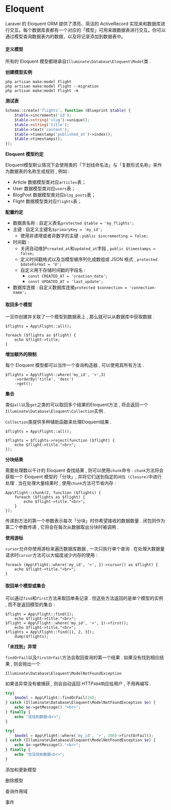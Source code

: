# Eloquent

Laravel 的 Eloquent ORM 提供了漂亮、简洁的 ActiveRecord 实现来和数据库进行交互。每个数据库表都有一个对应的「模型」可用来跟数据表进行交互。你可以通过模型查询数据表内的数据，以及将记录添加到数据表中。

#### 定义模型

所有的 Eloquent 模型都继承自`Illuminate\Database\Eloquent\Model`类 .

**创建模型实例**

```
php artisan make:model Flight
php artisan make:model Flight --migration
php artisan make:model Flight -m
```

**测试表**

```php
Schema::create('flights', function (Blueprint $table) {
    $table->increments('id');
    $table->string('slug')->unique();
    $table->string('title');
    $table->text('content');
    $table->timestamp('published_at')->index();
    $table->timestamps();
});
```

**Eloquent 模型约定**

Eloquent模型默认情况下会使用类的「下划线命名法」与「复数形式名称」来作为数据表的名称生成规则 , 例如 :

* Article 数据模型类对应`articles`表；
* User 数据模型类对应`users`表；
* BlogPost 数据模型类对应`blog_posts`表；
* Flight 数据模型类对应`flights`表；

**配置约定**

* 数据表名称 : 自定义表名`protected $table = 'my_flights';`
* 主键 : 自定义主键名`$primaryKey = 'my_id';`
  * 使用非递增或者非数字的主键 : `public $incrementing = false;`
* 时间戳 : 
  * 关闭自动维护`created_at`和`updated_at`字段 , `public $timestamps = false;`
  * 定义时间戳格式以及当模型被序列化成数组或 JSON 格式 , `protected $dateFormat = 'U';`
  * 自定义用于存储时间戳的字段名 : 
    * `const CREATED_AT = 'creation_date';`
    * `const UPDATED_AT = 'last_update';`
* 数据库连接 : 自定义数据库连接`protected $connection = 'connection-name';`

#### 取回多个模型

一旦你创建并关联了一个模型到数据表上 , 那么就可以从数据库中获取数据 .

```
$flights = App\Flight::all();

foreach ($flights as $flight) {
    echo $flight->title;
}
```

**增加额外的限制**

每个 Eloquent 模型都可以当作一个查询构造器 , 可以使用其所有方法 .

```
$flights = App\Flight::where('my_id', '>',3)
    ->orderBy('title', 'desc')
    ->get();
```

**集合**

类似`all`以及`get`之类的可以取回多个结果的Eloquent方法 , 将会返回一个`Illuminate\Database\Eloquent\Collection`实例 .

`Collection`类提供多种辅助函数来处理Eloquent结果 .

```
$flights = App\Flight::all();

$flights = $flights->reject(function ($flight) {
    echo $flight->title."<br>";
});
```

**分块结果**

需要处理数以千计的 Eloquent 查找结果 , 则可以使用`chunk`命令 . `chunk`方法将会获取一个 Eloquent 模型的「分块」, 并将它们送到指定的`闭包 (Closure)`中进行处理 . 当在处理大量结果时 , 使用`chunk`方法可节省内存 :

```
App\Flight::chunk(2, function ($flights) {
    foreach ($flights as $flight) {
        echo $flight->title."<br>";
    }
});
```

传递到方法的第一个参数表示每次「分块」时你希望接收的数据数量 . 闭包则作为第二个参数传递 , 它将会在每次从数据取出分块时被调用 .

**使用游标**

`cursor`允许你使用游标来遍历数据库数据 , 一次只执行单个查询 . 在处理大数据量请求时`cursor`方法可以大幅度减少内存的使用 :

```
foreach (App\Flight::where('my_id', '>', 1)->cursor() as $flight) {
    echo $flight->title."<br>";
}
```

#### 取回单个模型或集合

可以通过`find`和`first`方法来取回单条记录 . 但这些方法返回的是单个模型的实例 , 而不是返回模型的集合 :

```
$flight = App\Flight::find(1);
    echo $flight->title."<br>";
$flight = App\Flight::where('my_id', '>', 1)->first();
    echo $flight->title."<br>";
$flights = App\Flight::find([1, 2, 3]);
    dump($flights);
```

**「未找到」异常**

`findOrFail`以及`firstOrFail`方法会取回查询的第一个结果 . 如果没有找到相应结果 , 则会抛出一个

`Illuminate\Database\Eloquent\ModelNotFoundException`

如果该异常没有被捕获 , 则会自动返回 HTTP`404`响应给用户 , 不用再编写 .

```php
try{
    $model = App\Flight::findOrFail(20);
} catch (Illuminate\Database\Eloquent\ModelNotFoundException $e) {
    echo $e->getMessage()."<br>";
} finally {
    echo "没找到数据<br>";
}

try{
    $model = App\Flight::where('my_id', '>', 100)->firstOrFail();
} catch (Illuminate\Database\Eloquent\ModelNotFoundException $e) {
    echo $e->getMessage()."<br>";
} finally {
    echo "也没找到数据<br>";
}
```

添加和更新模型

删除模型

查询作用域

事件

